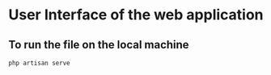 # User Interface of the web application

## To run the file on the local machine
    php artisan serve
